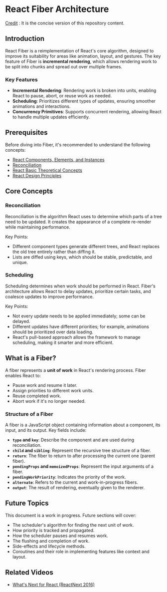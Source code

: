 # React Fiber Architecture

[Credit](https://github.com/acdlite/react-fiber-architecture) :
It is the concise version of this repository content.

## Introduction

React Fiber is a reimplementation of React's core algorithm, designed to improve its suitability for areas like animation, layout, and gestures. The key feature of Fiber is **incremental rendering**, which allows rendering work to be split into chunks and spread out over multiple frames.

### Key Features

- **Incremental Rendering**: Rendering work is broken into units, enabling React to pause, abort, or reuse work as needed.
- **Scheduling**: Prioritizes different types of updates, ensuring smoother animations and interactions.
- **Concurrency Primitives**: Supports concurrent rendering, allowing React to handle multiple updates efficiently.

## Prerequisites

Before diving into Fiber, it's recommended to understand the following concepts:

- [React Components, Elements, and Instances](https://facebook.github.io/react/blog/2015/12/18/react-components-elements-and-instances.html)
- [Reconciliation](https://facebook.github.io/react/docs/reconciliation.html)
- [React Basic Theoretical Concepts](https://github.com/reactjs/react-basic)
- [React Design Principles](https://facebook.github.io/react/contributing/design-principles.html)

## Core Concepts

### Reconciliation

Reconciliation is the algorithm React uses to determine which parts of a tree need to be updated. It creates the appearance of a complete re-render while maintaining performance.

Key Points:

- Different component types generate different trees, and React replaces the old tree entirely rather than diffing it.
- Lists are diffed using keys, which should be stable, predictable, and unique.

### Scheduling

Scheduling determines when work should be performed in React. Fiber's architecture allows React to delay updates, prioritize certain tasks, and coalesce updates to improve performance.

Key Points:

- Not every update needs to be applied immediately; some can be delayed.
- Different updates have different priorities; for example, animations should be prioritized over data loading.
- React's pull-based approach allows the framework to manage scheduling, making it smarter and more efficient.

## What is a Fiber?

A fiber represents a **unit of work** in React's rendering process. Fiber enables React to:

- Pause work and resume it later.
- Assign priorities to different work units.
- Reuse completed work.
- Abort work if it's no longer needed.

### Structure of a Fiber

A fiber is a JavaScript object containing information about a component, its input, and its output. Key fields include:

- **`type` and `key`**: Describe the component and are used during reconciliation.
- **`child` and `sibling`**: Represent the recursive tree structure of a fiber.
- **`return`**: The fiber to return to after processing the current one (parent fiber).
- **`pendingProps` and `memoizedProps`**: Represent the input arguments of a fiber.
- **`pendingWorkPriority`**: Indicates the priority of the work.
- **`alternate`**: Refers to the current and work-in-progress fibers.
- **`output`**: The result of rendering, eventually given to the renderer.

## Future Topics

This document is a work in progress. Future sections will cover:

- The scheduler's algorithm for finding the next unit of work.
- How priority is tracked and propagated.
- How the scheduler pauses and resumes work.
- The flushing and completion of work.
- Side-effects and lifecycle methods.
- Coroutines and their role in implementing features like context and layout.

## Related Videos

- [What's Next for React (ReactNext 2016)](https://youtu.be/aV1271hd9ew)
